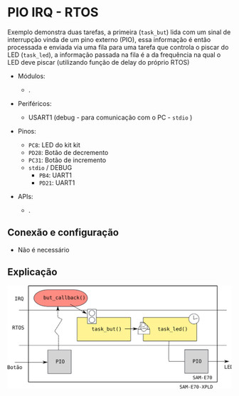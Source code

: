 # PIO IRQ - RTOS

Exemplo demonstra duas tarefas, a primeira (`task_but`) lida com um sinal de interrupção vinda de um pino externo (PIO), essa informação é então processada e enviada via uma fila para uma tarefa que controla o piscar do LED (`task_led`), a informação passada na fila é a da frequência na qual o LED deve piscar (utilizando função de delay do próprio RTOS)

- Módulos: 
    - .
    
- Periféricos:
    - USART1 (debug - para comunicação com o PC - `stdio` )
    
- Pinos:
    - `PC8`: LED do kit kit
    - `PD28`: Botão de decremento
    - `PC31`: Botão de incremento
    - `stdio` / DEBUG
        - `PB4`:  UART1 
        - `PD21`: UART1
 
- APIs:
    - .

## Conexão e configuração

- Não é necessário

## Explicação

![](doc/diagrama.svg)
